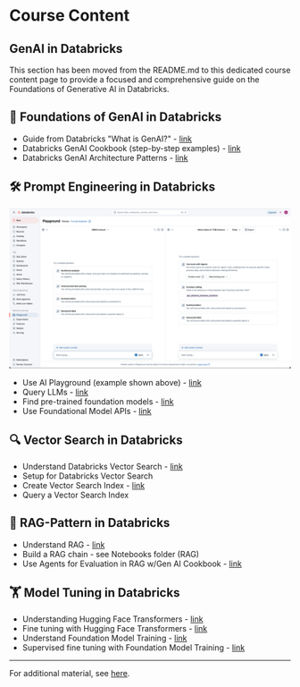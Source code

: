 # Course Content

## GenAI in Databricks

This section has been moved from the README.md to this dedicated course content page to provide a focused and comprehensive guide on the Foundations of Generative AI in Databricks.

## 📘 Foundations of GenAI in Databricks

- Guide from Databricks "What is GenAI?" - [link](https://www.databricks.com/discover/generative-ai)
- Databricks GenAI Cookbook (step-by-step examples) - [link](https://ai-cookbook.io/)
- Databricks GenAI Architecture Patterns - [link](https://www.databricks.com/product/machine-learning/build-generative-ai)

## 🛠 Prompt Engineering in Databricks	

<kbd><img src="https://github.com/lynnlangit/learn-databricks-genai/blob/main/images/playground.png" width=600></kbd>

- Use AI Playground (example shown above) - [link](https://docs.databricks.com/en/large-language-models/ai-playground.html)
- Query LLMs - [link](https://docs.databricks.com/en/large-language-models/llm-serving-intro.html)
- Find pre-trained foundation models - [link](https://docs.databricks.com/en/generative-ai/pretrained-models.html)
- Use Foundational Model APIs - [link](https://docs.databricks.com/en/large-language-models/llm-serving-intro.html#get-started-using-foundation-model-apis)

## 🔍 Vector Search in Databricks
		
- Understand Databricks Vector Search - [link](https://docs.databricks.com/en/generative-ai/vector-search.html)
- Setup for Databricks Vector Search
- Create Vector Search Index - [link](https://docs.databricks.com/en/generative-ai/create-query-vector-search.html)
- Query a Vector Search Index 

## 🧩 RAG-Pattern in Databricks		

- Understand RAG - [link](https://docs.databricks.com/en/generative-ai/retrieval-augmented-generation.html)
- Build a RAG chain - see Notebooks folder (RAG)
- Use Agents for Evaluation in RAG w/Gen AI Cookbook - [link](https://ai-cookbook.io/index-2.html)

## 🏋️ Model Tuning in Databricks		

- Understanding Hugging Face Transformers - [link](https://docs.databricks.com/en/machine-learning/train-model/huggingface/index.html)
- Fine tuning with Hugging Face Transformers - [link](https://docs.databricks.com/en/machine-learning/train-model/huggingface/fine-tune-model.html)
- Understand Foundation Model Training - [link](https://docs.databricks.com/en/large-language-models/foundation-model-training/index.html)
- Supervised fine tuning with Foundation Model Training - [link](https://docs.databricks.com/en/large-language-models/foundation-model-training/fine-tune-run-tutorial.html)

---

For additional material, see [here](additional-material.md).
